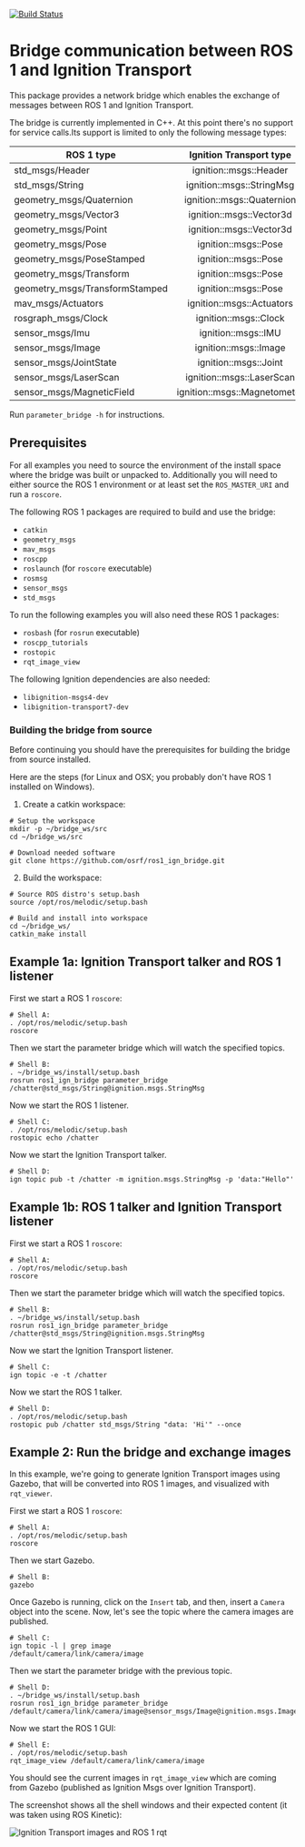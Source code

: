 [![Build Status](https://travis-ci.org/osrf/ros1_ign_bridge.svg?branch=master)](https://travis-ci.org/osrf/ros1_ign_bridge.svg?branch=master)

# Bridge communication between ROS 1 and Ignition Transport

This package provides a network bridge which enables the exchange of messages
between ROS 1 and Ignition Transport.

The bridge is currently implemented in C++. At this point there's no support for
service calls.Its support is limited to only the following message types:

| ROS 1 type                     | Ignition Transport type      |
|--------------------------------|:----------------------------:|
| std_msgs/Header                | ignition::msgs::Header       |
| std_msgs/String                | ignition::msgs::StringMsg    |
| geometry_msgs/Quaternion       | ignition::msgs::Quaternion   |
| geometry_msgs/Vector3          | ignition::msgs::Vector3d     |
| geometry_msgs/Point            | ignition::msgs::Vector3d     |
| geometry_msgs/Pose             | ignition::msgs::Pose         |
| geometry_msgs/PoseStamped      | ignition::msgs::Pose         |
| geometry_msgs/Transform        | ignition::msgs::Pose         |
| geometry_msgs/TransformStamped | ignition::msgs::Pose         |
| mav_msgs/Actuators             | ignition::msgs::Actuators    |
| rosgraph_msgs/Clock            | ignition::msgs::Clock        |
| sensor_msgs/Imu                | ignition::msgs::IMU          |
| sensor_msgs/Image              | ignition::msgs::Image        |
| sensor_msgs/JointState         | ignition::msgs::Joint        |
| sensor_msgs/LaserScan          | ignition::msgs::LaserScan    |
| sensor_msgs/MagneticField      | ignition::msgs::Magnetometer |

Run `parameter_bridge -h` for instructions.

## Prerequisites

For all examples you need to source the environment of the install space where
the bridge was built or unpacked to.
Additionally you will need to either source the ROS 1 environment or at least
set the `ROS_MASTER_URI` and run a `roscore`.

The following ROS 1 packages are required to build and use the bridge:
* `catkin`
* `geometry_msgs`
* `mav_msgs`
* `roscpp`
* `roslaunch` (for `roscore` executable)
* `rosmsg`
* `sensor_msgs`
* `std_msgs`

To run the following examples you will also need these ROS 1 packages:
* `rosbash` (for `rosrun` executable)
* `roscpp_tutorials`
* `rostopic`
* `rqt_image_view`

The following Ignition dependencies are also needed:
* `libignition-msgs4-dev`
* `libignition-transport7-dev`

### Building the bridge from source

Before continuing you should have the prerequisites for building the bridge from
source installed.

Here are the steps (for Linux and OSX; you probably don't have ROS 1 installed
on Windows).

1. Create a catkin workspace:

```
# Setup the workspace
mkdir -p ~/bridge_ws/src
cd ~/bridge_ws/src

# Download needed software
git clone https://github.com/osrf/ros1_ign_bridge.git
```

2. Build the workspace:

```
# Source ROS distro's setup.bash
source /opt/ros/melodic/setup.bash

# Build and install into workspace
cd ~/bridge_ws/
catkin_make install
```

## Example 1a: Ignition Transport talker and ROS 1 listener

First we start a ROS 1 `roscore`:

```
# Shell A:
. /opt/ros/melodic/setup.bash
roscore
```

Then we start the parameter bridge which will watch the specified topics.

```
# Shell B:
. ~/bridge_ws/install/setup.bash
rosrun ros1_ign_bridge parameter_bridge /chatter@std_msgs/String@ignition.msgs.StringMsg
```

Now we start the ROS 1 listener.

```
# Shell C:
. /opt/ros/melodic/setup.bash
rostopic echo /chatter
```

Now we start the Ignition Transport talker.

```
# Shell D:
ign topic pub -t /chatter -m ignition.msgs.StringMsg -p 'data:"Hello"'
```

## Example 1b: ROS 1 talker and Ignition Transport listener

First we start a ROS 1 `roscore`:

```
# Shell A:
. /opt/ros/melodic/setup.bash
roscore
```

Then we start the parameter bridge which will watch the specified topics.

```
# Shell B:
. ~/bridge_ws/install/setup.bash
rosrun ros1_ign_bridge parameter_bridge /chatter@std_msgs/String@ignition.msgs.StringMsg
```

Now we start the Ignition Transport listener.

```
# Shell C:
ign topic -e -t /chatter
```

Now we start the ROS 1 talker.

```
# Shell D:
. /opt/ros/melodic/setup.bash
rostopic pub /chatter std_msgs/String "data: 'Hi'" --once
```

## Example 2: Run the bridge and exchange images

In this example, we're going to generate Ignition Transport images using Gazebo,
that will be converted into ROS 1 images, and visualized with `rqt_viewer`.

First we start a ROS 1 `roscore`:

```
# Shell A:
. /opt/ros/melodic/setup.bash
roscore
```

Then we start Gazebo.

```
# Shell B:
gazebo
```

Once Gazebo is running, click on the `Insert` tab, and then, insert a `Camera`
object into the scene. Now, let's see the topic where the camera images are
published.

```
# Shell C:
ign topic -l | grep image
/default/camera/link/camera/image
```

Then we start the parameter bridge with the previous topic.

```
# Shell D:
. ~/bridge_ws/install/setup.bash
rosrun ros1_ign_bridge parameter_bridge /default/camera/link/camera/image@sensor_msgs/Image@ignition.msgs.Image
```

Now we start the ROS 1 GUI:

```
# Shell E:
. /opt/ros/melodic/setup.bash
rqt_image_view /default/camera/link/camera/image
```

You should see the current images in `rqt_image_view` which are coming from
Gazebo (published as Ignition Msgs over Ignition Transport).

The screenshot shows all the shell windows and their expected content
(it was taken using ROS Kinetic):

![Ignition Transport images and ROS 1 rqt](images/bridge_image_exchange.png)
